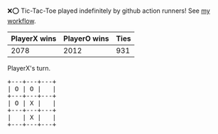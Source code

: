 :x::o: Tic-Tac-Toe played indefinitely by github action runners! See [my workflow](.github/workflows/play.yaml).

|PlayerX wins|PlayerO wins|Ties|
|-|-|-|
|2078|2012|931|

PlayerX's turn.

<pre>
+---+---+---+
| O | O |   |
+---+---+---+
| O | X |   |
+---+---+---+
|   | X |   |
+---+---+---+
</pre>